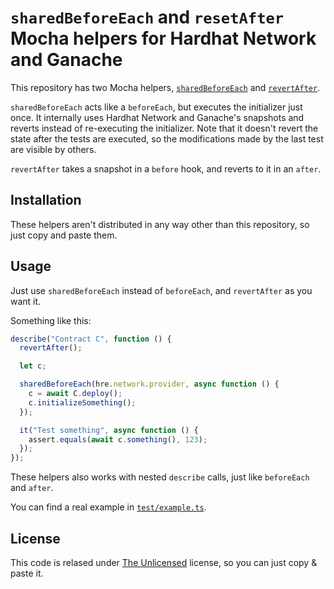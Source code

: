 # `sharedBeforeEach` and `resetAfter` Mocha helpers for Hardhat Network and Ganache

This repository has two Mocha helpers, [`sharedBeforeEach`](./lib/shared-before-each.ts)
and [`revertAfter`](./lib/revert-after.ts).

`sharedBeforeEach` acts like a `beforeEach`, but executes the initializer just once. It
internally uses Hardhat Network and Ganache's snapshots and reverts instead of re-executing
the initializer. Note that it doesn't revert the state after the tests are executed, so the
modifications made by the last test are visible by others.

`revertAfter` takes a snapshot in a `before` hook, and reverts to it in an `after`.

## Installation

These helpers aren't distributed in any way other than this repository, so just copy and paste them.

## Usage

Just use `sharedBeforeEach` instead of `beforeEach`, and `revertAfter` as you want it.

Something like this:

```js
describe("Contract C", function () {
  revertAfter();

  let c;

  sharedBeforeEach(hre.network.provider, async function () {
    c = await C.deploy();
    c.initializeSomething();
  });

  it("Test something", async function () {
    assert.equals(await c.something(), 123);
  });
});
```

These helpers also works with nested `describe` calls, just like `beforeEach` and `after`.

You can find a real example in [`test/example.ts`](./test/example.ts).

## License

This code is relased under [The Unlicensed](https://unlicense.org) license, so
you can just copy & paste it.
